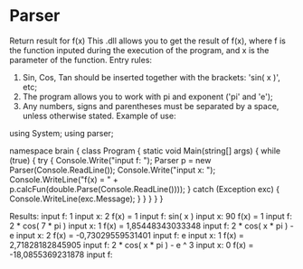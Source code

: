 # Parser
Return result for f(x)
This .dll allows you to get the result of f(x), where f is the function inputed during the execution of the program, and x is the parameter of the function.
Entry rules:
1. Sin, Cos, Tan should be inserted together with the brackets: 'sin( x )', etc;
2. The program allows you to work with pi and exponent ('pi' and 'e');
3. Any numbers, signs and parentheses must be separated by a space, unless otherwise stated.
Example of use:

using System;
using parser;

namespace brain
{
    class Program
    {
        static void Main(string[] args)
        {
            while (true)
            {
                try
                {
                    Console.Write("input f: ");
                    Parser p = new Parser(Console.ReadLine());
                    Console.Write("input x: ");
                    Console.WriteLine("f(x) = " + p.calcFun(double.Parse(Console.ReadLine())));
                }
                catch (Exception exc)
                {
                    Console.WriteLine(exc.Message);
                }
            }
        }
    }
}

Results:
input f: 1
input x: 2
f(x) = 1
input f: sin( x )
input x: 90
f(x) = 1
input f: 2 * cos( 7 * pi )
input x: 1
f(x) = 1,85448343033348
input f: 2 * cos( x * pi ) - e
input x: 2
f(x) = -0,73029559531401
input f: e
input x: 1
f(x) = 2,71828182845905
input f: 2 * cos( x * pi ) - e ^ 3
input x: 0
f(x) = -18,0855369231878
input f:

